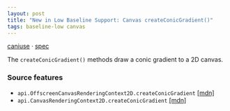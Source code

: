 ```yaml
---
layout: post
title: "New in Low Baseline Support: Canvas createConicGradient()"
tags: baseline-low canvas
---
```


[caniuse](https://caniuse.com/?search=canvas-createconicgradient) · [spec](https://html.spec.whatwg.org/multipage/canvas.html#dom-context-2d-createconicgradient-dev)

The `createConicGradient()` methods draw a conic gradient to a 2D canvas.

### Source features

- ``api.OffscreenCanvasRenderingContext2D.createConicGradient`` [[mdn]](https://https://developer.mozilla.org/en-US/search?q=api.OffscreenCanvasRenderingContext2D.createConicGradient)
- ``api.CanvasRenderingContext2D.createConicGradient`` [[mdn]](https://https://developer.mozilla.org/en-US/search?q=api.CanvasRenderingContext2D.createConicGradient)
